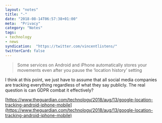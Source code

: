 ```yaml
---
layout: "notes"
title: "-"
date: "2018-08-14T06:57:38+01:00"
meta:  "Privacy"
category: "Notes"
tags:
- technology
- news
syndication:  "https://twitter.com/vincentlistens/"
twitterCard: false
---
```


> Some services on Android and iPhone automatically stores your movements even after you pause the ‘location history’ setting

I think at this point, we just have to assume that all social media companies are tracking everything regardless of what they say publicly. The real question is can GDPR combat it effectively?

[https://www.theguardian.com/technology/2018/aug/13/google-location-tracking-android-iphone-mobile](https://www.theguardian.com/technology/2018/aug/13/google-location-tracking-android-iphone-mobile)

